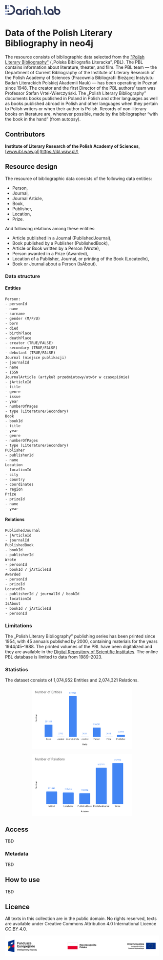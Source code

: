 ![alt text](https://github.com/CHC-Computations/Harmonize/blob/main/logo-1.png?raw=true)
# Data of the Polish Literary Bibliography in neo4j

The resource consists of bibliographic data selected from the ["Polish Literary Bibliography"](https://pbl.ibl.waw.pl/) („Polska Bibliografia Literacka”, PBL). The PBL contains information about literature, theater, and film. The PBL team — the Department of Current Bibliography of the Institute of Literary Research of the Polish Academy of Sciences (Pracownia Bibliografii Bieżącej Instytutu Badań Literackich Polskiej Akademii Nauk) — has been operating in Poznań since 1948. The creator and the first Director of the PBL authors’ team was Professor Stefan Vrtel-Wierczyński. The „Polish Literary Bibliography” documents books published in Poland in Polish and other languages as well as books published abroad in Polish and other languages when they pertain to Polish writers or when their author is Polish. Records of non-literary books on literature are, whenever possible, made by the bibliographer “with the book in the hand” (from autopsy).

## Contributors

**Institute of Literary Research of the Polish Academy of Sciences**, [www.ibl.waw.pl](https://ibl.waw.pl/)

## Resource design
The resource of bibliographic data consists of the following data entities:
- Person, 
- Journal, 
- Journal Article, 
- Book,
- Publisher,
- Location,
- Prize.

And following relations among these entities:
- Article published in a Journal (PublishedJournal),
- Book published by a Publisher (PublishedBook),
- Article or Book written by a Person (Wrote),
- Person awarded in a Prize (Awarded),
- Location of a Publisher, Journal, or printing of the Book (LocatedIn),
- Book or Journal about a Person (IsAbout).

### Data structure
#### Entities
```
Person:
- personId
- name
- surname
- gender (M/F/U)
- born
- died
- birthPlace
- deathPlace
- creator (TRUE/FALSE)
- secondary (TRUE/FALSE)
- debutant (TRUE/FALSE)
Journal (miejsce publikacji)
- journalId
- name
- ISSN
JournalArticle (artykuł przedmiotowy/utwór w czasopiśmie)
- jArticleId
- title
- genre
- issue
- year
- numberOfPages
- type (Literature/Secondary)
Book
- bookId
- title
- year
- genre
- numberOfPages
- type (Literature/Secondary)
Publisher
- publisherId
- name
Location
- locationId
- city
- country
- coordinates
- region
Prize
- prizeId
- name
- year
```
#### Relations
```
PublishedJournal
- jArticleId
- journalId
PublishedBook
- bookId
- publisherId
Wrote
- personId
- bookId / jArticleId
Awarded
- personId
- prizeId
LocatedIn
- publisherId / journalId / bookId
- locationId
IsAbout
- bookId / jArticleId
- personId
```

### Limitations

The „Polish Literary Bibliography” publishing series has been printed since 1954, with 45 annuals published by 2000, containing materials for the years 1944/45–1988.
The printed volumes of the PBL have been digitalized and they are available in the [Digital Repository of Scientific Institutes](https://rcin.org.pl/dlibra/publication/79343).
The online PBL database is limited to data from 1989–2023.

### Statistics

The dataset consists of 1,074,952 Entities and 2,074,321 Relations.

<p align="center">
  <img src="Number of Entities.png" alt="Number of Entitiess – statistics" width="65%">
</p>

<p align="center">
  <img src="Number of Relations.png" alt="Number of Relations – statistics" width="65%">
</p>

## Access

TBD

### Metadata

TBD

## How to use

TBD

## Licence

All texts in this collection are in the public domain. No rights reserved, texts are available under Creative Commons Attribution 4.0 International Licence [CC BY 4.0](https://creativecommons.org/licenses/by/4.0/).

![alt_text](https://github.com/CHC-Computations/Harmonize/blob/main/Zrzut%20ekranu%202022-12-19%20o%2017.48.49.png?raw=true)
